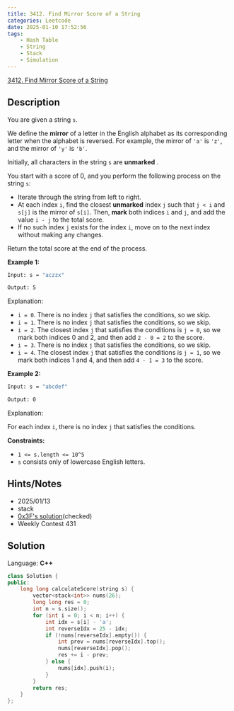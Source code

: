 ```yaml
---
title: 3412. Find Mirror Score of a String
categories: Leetcode
date: 2025-01-10 17:52:56
tags:
    - Hash Table
    - String
    - Stack
    - Simulation
---
```


[3412. Find Mirror Score of a String](https://leetcode.com/problems/find-mirror-score-of-a-string/description/)

## Description

You are given a string `s`.

We define the **mirror**  of a letter in the English alphabet as its corresponding letter when the alphabet is reversed. For example, the mirror of `'a'` is `'z'`, and the mirror of `'y'` is `'b'`.

Initially, all characters in the string `s` are **unmarked** .

You start with a score of 0, and you perform the following process on the string `s`:

- Iterate through the string from left to right.
- At each index `i`, find the closest **unmarked**  index `j` such that `j < i` and `s[j]` is the mirror of `s[i]`. Then, **mark**  both indices `i` and `j`, and add the value `i - j` to the total score.
- If no such index `j` exists for the index `i`, move on to the next index without making any changes.

Return the total score at the end of the process.

**Example 1:**

```bash
Input: s = "aczzx"

Output: 5
```

Explanation:

- `i = 0`. There is no index `j` that satisfies the conditions, so we skip.
- `i = 1`. There is no index `j` that satisfies the conditions, so we skip.
- `i = 2`. The closest index `j` that satisfies the conditions is `j = 0`, so we mark both indices 0 and 2, and then add `2 - 0 = 2` to the score.
- `i = 3`. There is no index `j` that satisfies the conditions, so we skip.
- `i = 4`. The closest index `j` that satisfies the conditions is `j = 1`, so we mark both indices 1 and 4, and then add `4 - 1 = 3` to the score.

**Example 2:**

```bash
Input: s = "abcdef"

Output: 0
```

Explanation:

For each index `i`, there is no index `j` that satisfies the conditions.

**Constraints:**

- `1 <= s.length <= 10^5`
- `s` consists only of lowercase English letters.

## Hints/Notes

- 2025/01/13
- stack
- [0x3F's solution](https://leetcode.cn/problems/find-mirror-score-of-a-string/solutions/3039028/26-ge-zhan-pythonjavacgo-by-endlesscheng-ysmk/)(checked)
- Weekly Contest 431

## Solution

Language: **C++**

```C++
class Solution {
public:
    long long calculateScore(string s) {
        vector<stack<int>> nums(26);
        long long res = 0;
        int n = s.size();
        for (int i = 0; i < n; i++) {
            int idx = s[i] - 'a';
            int reverseIdx = 25 - idx;
            if (!nums[reverseIdx].empty()) {
                int prev = nums[reverseIdx].top();
                nums[reverseIdx].pop();
                res += i - prev;
            } else {
                nums[idx].push(i);
            }
        }
        return res;
    }
};
```
